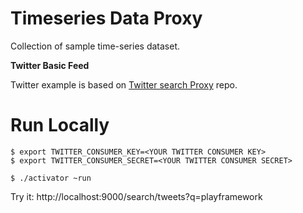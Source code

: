 # Timeseries Data Proxy
Collection of sample time-series dataset. 

**Twitter Basic Feed**

Twitter example is based on [Twitter search Proxy](https://github.com/jamesward/twitter-search-proxy) repo.

Run Locally
===========

```
$ export TWITTER_CONSUMER_KEY=<YOUR TWITTER CONSUMER KEY>
$ export TWITTER_CONSUMER_SECRET=<YOUR TWITTER CONSUMER SECRET>

$ ./activator ~run
```

Try it:
http://localhost:9000/search/tweets?q=playframework
